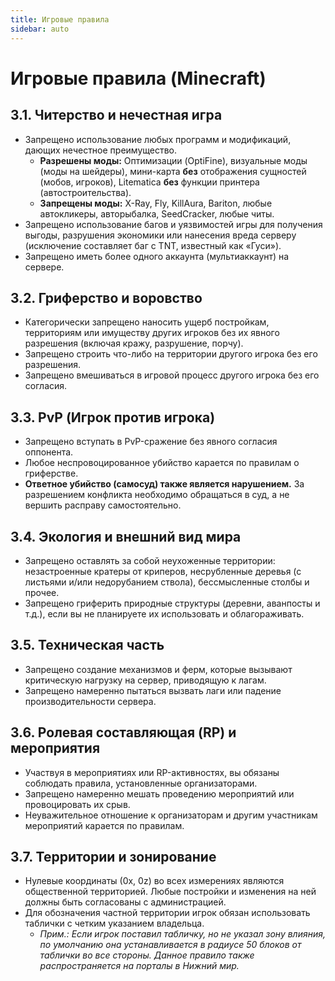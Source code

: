 ```yaml
---
title: Игровые правила
sidebar: auto
---
```


# Игровые правила (Minecraft)

## 3.1. Читерство и нечестная игра

*   Запрещено использование любых программ и модификаций, дающих нечестное преимущество.
    *   **Разрешены моды:** Оптимизации (OptiFine), визуальные моды (моды на шейдеры), мини-карта **без** отображения сущностей (мобов, игроков), Litematica **без** функции принтера (автостроительства).
    *   **Запрещены моды:** X-Ray, Fly, KillAura, Bariton, любые автокликеры, авторыбалка, SeedCracker, любые читы.
*   Запрещено использование багов и уязвимостей игры для получения выгоды, разрушения экономики или нанесения вреда серверу (исключение составляет баг с TNT, известный как «Гуси»).
*   Запрещено иметь более одного аккаунта (мультиаккаунт) на сервере.

## 3.2. Гриферство и воровство

*   Категорически запрещено наносить ущерб постройкам, территориям или имуществу других игроков без их явного разрешения (включая кражу, разрушение, порчу).
*   Запрещено строить что-либо на территории другого игрока без его разрешения.
*   Запрещено вмешиваться в игровой процесс другого игрока без его согласия.

## 3.3. PvP (Игрок против игрока)

*   Запрещено вступать в PvP-сражение без явного согласия оппонента.
*   Любое неспровоцированное убийство карается по правилам о гриферстве. 
*   **Ответное убийство (самосуд) также является нарушением.** За разрешением конфликта необходимо обращаться в суд, а не вершить расправу самостоятельно.

## 3.4. Экология и внешний вид мира

*   Запрещено оставлять за собой неухоженные территории: незастроенные кратеры от криперов, несрубленные деревья (с листьями и/или недорубанием ствола), бессмысленные столбы и прочее.
*   Запрещено гриферить природные структуры (деревни, аванпосты и т.д.), если вы не планируете их использовать и облагораживать.

## 3.5. Техническая часть

*   Запрещено создание механизмов и ферм, которые вызывают критическую нагрузку на сервер, приводящую к лагам.
*   Запрещено намеренно пытаться вызвать лаги или падение производительности сервера.

## 3.6. Ролевая составляющая (RP) и мероприятия

*   Участвуя в мероприятиях или RP-активностях, вы обязаны соблюдать правила, установленные организаторами.
*   Запрещено намеренно мешать проведению мероприятий или провоцировать их срыв.
*   Неуважительное отношение к организаторам и другим участникам мероприятий карается по правилам.

## 3.7. Территории и зонирование

*   Нулевые координаты (0x, 0z) во всех измерениях являются общественной территорией. Любые постройки и изменения на ней должны быть согласованы с администрацией.
*   Для обозначения частной территории игрок обязан использовать таблички с четким указанием владельца.
    *   *Прим.: Если игрок поставил табличку, но не указал зону влияния, по умолчанию она устанавливается в радиусе 50 блоков от таблички во все стороны. Данное правило также распространяется на порталы в Нижний мир.*